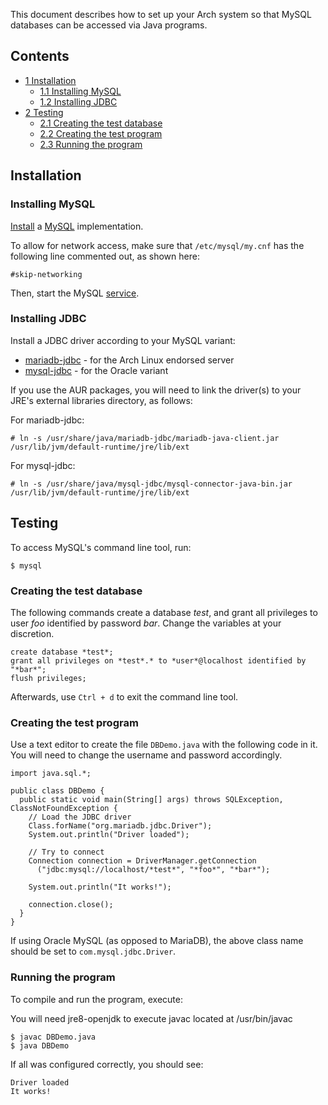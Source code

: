 This document describes how to set up your Arch system so that MySQL databases can be accessed via Java programs.

## Contents

*   [1 Installation](#Installation)
    *   [1.1 Installing MySQL](#Installing_MySQL)
    *   [1.2 Installing JDBC](#Installing_JDBC)
*   [2 Testing](#Testing)
    *   [2.1 Creating the test database](#Creating_the_test_database)
    *   [2.2 Creating the test program](#Creating_the_test_program)
    *   [2.3 Running the program](#Running_the_program)

## Installation

### Installing MySQL

[Install](/index.php/Install "Install") a [MySQL](/index.php/MySQL "MySQL") implementation.

To allow for network access, make sure that `/etc/mysql/my.cnf` has the following line commented out, as shown here:

```
#skip-networking

```

Then, start the MySQL [service](/index.php/Daemon "Daemon").

### Installing JDBC

Install a JDBC driver according to your MySQL variant:

*   [mariadb-jdbc](https://aur.archlinux.org/packages/mariadb-jdbc/) - for the Arch Linux endorsed server
*   [mysql-jdbc](https://aur.archlinux.org/packages/mysql-jdbc/) - for the Oracle variant

If you use the AUR packages, you will need to link the driver(s) to your JRE's external libraries directory, as follows:

For mariadb-jdbc:

```
# ln -s /usr/share/java/mariadb-jdbc/mariadb-java-client.jar /usr/lib/jvm/default-runtime/jre/lib/ext

```

For mysql-jdbc:

```
# ln -s /usr/share/java/mysql-jdbc/mysql-connector-java-bin.jar /usr/lib/jvm/default-runtime/jre/lib/ext

```

## Testing

To access MySQL's command line tool, run:

```
$ mysql

```

### Creating the test database

The following commands create a database *test*, and grant all privileges to user *foo* identified by password *bar*. Change the variables at your discretion.

```
create database *test*;
grant all privileges on *test*.* to *user*@localhost identified by "*bar*";
flush privileges;

```

Afterwards, use `Ctrl + d` to exit the command line tool.

### Creating the test program

Use a text editor to create the file `DBDemo.java` with the following code in it. You will need to change the username and password accordingly.

```
import java.sql.*;

public class DBDemo {
  public static void main(String[] args) throws SQLException, ClassNotFoundException {
    // Load the JDBC driver
    Class.forName("org.mariadb.jdbc.Driver");
    System.out.println("Driver loaded");

    // Try to connect
    Connection connection = DriverManager.getConnection
      ("jdbc:mysql://localhost/*test*", "*foo*", "*bar*");

    System.out.println("It works!");

    connection.close();
  }
}
```

If using Oracle MySQL (as opposed to MariaDB), the above class name should be set to `com.mysql.jdbc.Driver`.

### Running the program

To compile and run the program, execute:

You will need jre8-openjdk to execute javac located at /usr/bin/javac

```
$ javac DBDemo.java
$ java DBDemo

```

If all was configured correctly, you should see:

```
Driver loaded
It works!

```